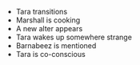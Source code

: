 - Tara transitions
- Marshall is cooking
- A new alter appears
- Tara wakes up somewhere strange
- Barnabeez is mentioned
- Tara is co-conscious
